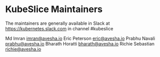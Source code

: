 # KubeSlice Maintainers 
The maintainers are generally available in Slack at https://kubernetes.slack.com in channel #kubeslice

Md Imran imran@avesha.io
Eric Peterson eric@avesha.io
Prabhu Navali prabhu@avesha.io
Bharath Horatti bharath@avesha.io
Richie Sebastian richie@avesha.io
